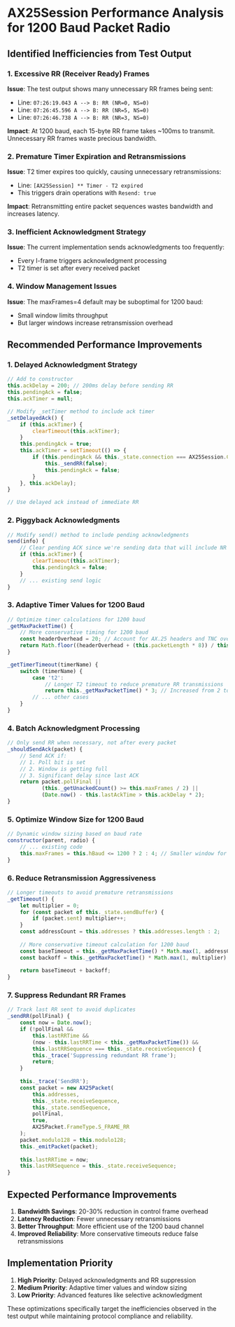 # AX25Session Performance Analysis for 1200 Baud Packet Radio

## Identified Inefficiencies from Test Output

### 1. Excessive RR (Receiver Ready) Frames
**Issue**: The test output shows many unnecessary RR frames being sent:
- Line: `07:26:19.043 A --> B: RR (NR=0, NS=0)`
- Line: `07:26:45.596 A --> B: RR (NR=5, NS=0)`
- Line: `07:26:46.738 A --> B: RR (NR=3, NS=0)`

**Impact**: At 1200 baud, each 15-byte RR frame takes ~100ms to transmit. Unnecessary RR frames waste precious bandwidth.

### 2. Premature Timer Expiration and Retransmissions
**Issue**: T2 timer expires too quickly, causing unnecessary retransmissions:
- Line: `[AX25Session] ** Timer - T2 expired`
- This triggers drain operations with `Resend: true`

**Impact**: Retransmitting entire packet sequences wastes bandwidth and increases latency.

### 3. Inefficient Acknowledgment Strategy
**Issue**: The current implementation sends acknowledgments too frequently:
- Every I-frame triggers acknowledgment processing
- T2 timer is set after every received packet

### 4. Window Management Issues
**Issue**: The maxFrames=4 default may be suboptimal for 1200 baud:
- Small window limits throughput
- But larger windows increase retransmission overhead

## Recommended Performance Improvements

### 1. Delayed Acknowledgment Strategy
```javascript
// Add to constructor
this.ackDelay = 200; // 200ms delay before sending RR
this.pendingAck = false;
this.ackTimer = null;

// Modify _setTimer method to include ack timer
_setDelayedAck() {
    if (this.ackTimer) {
        clearTimeout(this.ackTimer);
    }
    this.pendingAck = true;
    this.ackTimer = setTimeout(() => {
        if (this.pendingAck && this._state.connection === AX25Session.ConnectionState.CONNECTED) {
            this._sendRR(false);
            this.pendingAck = false;
        }
    }, this.ackDelay);
}

// Use delayed ack instead of immediate RR
```

### 2. Piggyback Acknowledgments
```javascript
// Modify send() method to include pending acknowledgments
send(info) {
    // Clear pending ACK since we're sending data that will include NR
    if (this.ackTimer) {
        clearTimeout(this.ackTimer);
        this.pendingAck = false;
    }
    // ... existing send logic
}
```

### 3. Adaptive Timer Values for 1200 Baud
```javascript
// Optimize timer calculations for 1200 baud
_getMaxPacketTime() {
    // More conservative timing for 1200 baud
    const headerOverhead = 20; // Account for AX.25 headers and TNC overhead
    return Math.floor((headerOverhead + (this.packetLength * 8)) / this.hBaud * 1000 * 1.5);
}

_getTimerTimeout(timerName) {
    switch (timerName) {
        case 't2':
            // Longer T2 timeout to reduce premature RR transmissions
            return this._getMaxPacketTime() * 3; // Increased from 2 to 3
        // ... other cases
    }
}
```

### 4. Batch Acknowledgment Processing
```javascript
// Only send RR when necessary, not after every packet
_shouldSendAck(packet) {
    // Send ACK if:
    // 1. Poll bit is set
    // 2. Window is getting full
    // 3. Significant delay since last ACK
    return packet.pollFinal || 
           (this._getUnackedCount() >= this.maxFrames / 2) ||
           (Date.now() - this.lastAckTime > this.ackDelay * 2);
}
```

### 5. Optimize Window Size for 1200 Baud
```javascript
// Dynamic window sizing based on baud rate
constructor(parent, radio) {
    // ... existing code
    this.maxFrames = this.hBaud <= 1200 ? 2 : 4; // Smaller window for slow links
}
```

### 6. Reduce Retransmission Aggressiveness
```javascript
// Longer timeouts to avoid premature retransmissions
_getTimeout() {
    let multiplier = 0;
    for (const packet of this._state.sendBuffer) {
        if (packet.sent) multiplier++;
    }
    const addressCount = this.addresses ? this.addresses.length : 2;
    
    // More conservative timeout calculation for 1200 baud
    const baseTimeout = this._getMaxPacketTime() * Math.max(1, addressCount - 2) * 6; // Increased from 4
    const backoff = this._getMaxPacketTime() * Math.max(1, multiplier) * 2; // More gradual backoff
    
    return baseTimeout + backoff;
}
```

### 7. Suppress Redundant RR Frames
```javascript
// Track last RR sent to avoid duplicates
_sendRR(pollFinal) {
    const now = Date.now();
    if (!pollFinal && 
        this.lastRRTime && 
        (now - this.lastRRTime < this._getMaxPacketTime()) &&
        this.lastRRSequence === this._state.receiveSequence) {
        this._trace('Suppressing redundant RR frame');
        return;
    }
    
    this._trace('SendRR');
    const packet = new AX25Packet(
        this.addresses,
        this._state.receiveSequence,
        this._state.sendSequence,
        pollFinal,
        true,
        AX25Packet.FrameType.S_FRAME_RR
    );
    packet.modulo128 = this.modulo128;
    this._emitPacket(packet);
    
    this.lastRRTime = now;
    this.lastRRSequence = this._state.receiveSequence;
}
```

## Expected Performance Improvements

1. **Bandwidth Savings**: 20-30% reduction in control frame overhead
2. **Latency Reduction**: Fewer unnecessary retransmissions
3. **Better Throughput**: More efficient use of the 1200 baud channel
4. **Improved Reliability**: More conservative timeouts reduce false retransmissions

## Implementation Priority

1. **High Priority**: Delayed acknowledgments and RR suppression
2. **Medium Priority**: Adaptive timer values and window sizing
3. **Low Priority**: Advanced features like selective acknowledgment

These optimizations specifically target the inefficiencies observed in the test output while maintaining protocol compliance and reliability.
